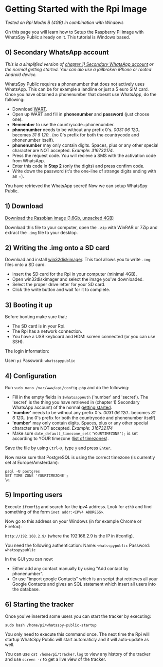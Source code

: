 # Getting Started with the Rpi Image

*Tested on Rpi Model B (4GB) in combination with Windows*

On this page you will learn how to Setup the Raspberry Pi image with WhatsSpy Public already on it. This tutorial is Windows based. 

## 0) Secondary WhatsApp account

*This is a simplified version of [chapter 1) Secondary WhatsApp account](getting-started) or the normal getting started. You can alo use a jailbroken iPhone or rooted Android device.*

WhatsSpy Public requires a phonenumber that does not actively uses WhatsApp. This can be for example a landline or just a 5 euro SIM card. Once you have obtained a phonenumber that doesnt use WhatsApp, do the following:

* Download [WART](https://github.com/shirioko/WART/blob/master/WART-1.7.3.0.exe?raw=true).
* Open up WART and fill in **phonenumber** and **password** (just choose one).
* **Remember** to use the countrycode+phonenumber.
* **phonenumber** needs to be <countrycode><phonenumber> without any prefix 0's. *0031 06 120..* becomes *31 6 120..* (no 0's prefix for both the countrycode and phonenumber itself).
* **phonenumber** may only contain digits. Spaces, plus or any other special character are NOT accepted. *Example: 316732174*.
* Press the request code. You will recieve a SMS with the activation code from WhatsApp.
* Enter this code in **Step 2** (only the digits) and press confirm code.
* Write down the password (it's the one-line of strange digits ending with an =).

You have retrieved the WhatsApp secret! Now we can setup WhatsSpy Public.

## 1) Download

[Download the Raspbian image (1.6Gb, unpacked 4GB)](https://drive.google.com/file/d/0B_mlyJwD3c1TU1A5c2sxM3JFc3c/view?usp=sharing)

Download this file to your computer, open the `.zip` with WinRAR or 7Zip and extract the `.img` file to your desktop.

## 2) Writing the .img onto a SD card

Download and install [win32diskimager](http://sourceforge.net/projects/win32diskimager/). This tool allows you to write `.img` files onto a SD card.

* Insert the SD card for the Rpi in your computer (minimal 4GB).
* Open win32diskimager and select the image you've downloaded.
* Select the proper drive letter for your SD card.
* Click the write button and wait for it to complete.


## 3) Booting it up

Before booting make sure that:

* The SD card is in your Rpi.
* The Rpi has a network connection.
* You have a USB keyboard and HDMI screen connected (or you can use SSH).


The login information:

User: `pi`
Password: `whatsspypublic`

## 4) Configuration

Run `sudo nano /var/www/api/config.php` and do the following:

* Fill in the empty fields in `$whatsappAuth` ('number' and 'secret'). The 'secret' is the thing you have retrieved in (chapter 1) Secondary WhatsApp account) of the normal [getting started](getting-started).
* **'number'** needs to be <countrycode><phonenumber> without any prefix 0's. *0031 06 120..* becomes *31 6 120..* (no 0's prefix for both the countrycode and phonenumber itself).
* **'number'** may only contain digits. Spaces, plus or any other special character are NOT accepted. *Example: 316732174*
* Make sure `date_default_timezone_set('YOURTIMEZONE');` is set according to YOUR timezone ([list of timezones](http://php.net/manual/en/timezones.php)).

Save the file by using `Ctrl+X`, type `y` and press `Enter`.


Now make sure that PostgreSQL is using the correct timezone (is currently set at Europe/Amsterdam):
```
psql -U postgres
SET TIME ZONE 'YOURTIMEZONE';
\q
```


## 5) Importing users

Execute `ifconfig` and search for the ipv4 address. Look for `eth0` and find something of the form `inet addr:<IPV4 ADDRESS>`.

Now go to this address on your Windows (in for example Chrome or Firefox):

`http://192.168.2.9/` (where the 192.168.2.9 is the IP in ifconfig).

You need the following authentication:
Name: `whatsspypublic`
Password: `whatsspypublic`

In the GUI you can now:

* Either add any contact manually by using "Add contact by phonenumber".
* Or use "import google Contacts" which is an script that retrieves all your Google Contacts and gives an SQL statement which insert all users into the database.

## 6) Starting the tracker

Once you've inserted some users you can start the tracker by executing:

`sudo bash /home/pi/whatsspy-public-startup`

You only need to execute this command once. The next time the Rpi will startup WhatsSpy Public will start automaticly and it will auto-update as well. 

You can use `cat /home/pi/tracker.log` to view any history of the tracker and use `screen -r` to get a live view of the tracker.


